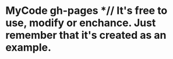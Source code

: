 # MyCode gh-pages *// It's free to use, modify or enchance. Just remember that it's created as an example.
